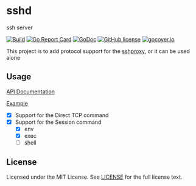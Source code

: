 # sshd

ssh server

[![Build](https://github.com/wzshiming/sshd/actions/workflows/go-cross-build.yml/badge.svg)](https://github.com/wzshiming/sshd/actions/workflows/go-cross-build.yml)
[![Go Report Card](https://goreportcard.com/badge/github.com/wzshiming/sshd)](https://goreportcard.com/report/github.com/wzshiming/sshd)
[![GoDoc](https://godoc.org/github.com/wzshiming/sshd?status.svg)](https://godoc.org/github.com/wzshiming/sshd)
[![GitHub license](https://img.shields.io/github/license/wzshiming/sshd.svg)](https://github.com/wzshiming/sshd/blob/master/LICENSE)
[![gocover.io](https://gocover.io/_badge/github.com/wzshiming/sshd)](https://gocover.io/github.com/wzshiming/sshd)

This project is to add protocol support for the [sshproxy](https://github.com/wzshiming/sshproxy), or it can be used alone

## Usage

[API Documentation](https://godoc.org/github.com/wzshiming/sshd)

[Example](https://github.com/wzshiming/sshd/blob/master/cmd/sshd/main.go)

- [x] Support for the Direct TCP command
- [x] Support for the Session command
  - [x] env
  - [x] exec
  - [ ] shell

## License

Licensed under the MIT License. See [LICENSE](https://github.com/wzshiming/sshd/blob/master/LICENSE) for the full license text.
